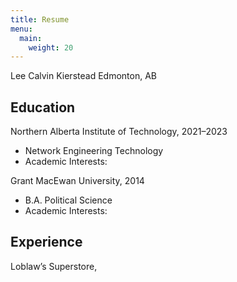 ```yaml
---
title: Resume
menu: 
  main:
    weight: 20
---
```


Lee Calvin Kierstead
Edmonton, AB

## Education

Northern Alberta Institute of Technology, 2021–2023
- Network Engineering Technology
- Academic Interests: 

Grant MacEwan University, 2014
- B.A. Political Science 
- Academic Interests:

<!--## Certifications-->

## Experience

Loblaw’s Superstore, 
